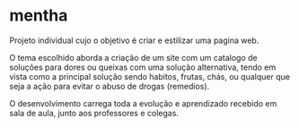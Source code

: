 # mentha

Projeto individual cujo o objetivo é criar e estilizar uma pagina web.

O tema escolhido aborda a criação de um site com um catalogo de soluções para dores 
ou queixas com uma solução alternativa, tendo em vista como a principal solução 
sendo habitos, frutas, chás, ou qualquer que seja a ação para evitar o abuso de drogas (remedios).

O desenvolvimento carrega toda a evolução e aprendizado recebido em sala de aula, junto aos professores e colegas.